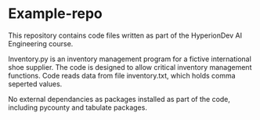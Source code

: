 # Example-repo
This repository contains code files written as part of the HyperionDev AI Engineering course.

Inventory.py is an inventory management program for a fictive international shoe supplier. The code is designed to allow critical inventory management functions.
Code reads data from file inventory.txt, which holds comma seperted values. 

No external dependancies as packages installed as part of the code, including pycounty and tabulate packages.

